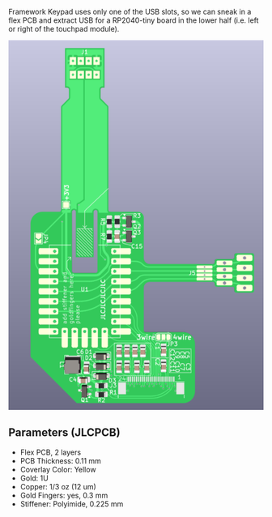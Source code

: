 Framework Keypad uses only one of the USB slots,
so we can sneak in a flex PCB and extract USB for
a RP2040-tiny board in the lower half (i.e. left
or right of the touchpad module).


![Rendered PCB, viewed from bottom side](./PCB-bottom.png)


Parameters (JLCPCB)
----------

- Flex PCB, 2 layers
- PCB Thickness: 0.11 mm
- Coverlay Color: Yellow
- Gold: 1U
- Copper: 1/3 oz (12 um)
- Gold Fingers: yes, 0.3 mm
- Stiffener: Polyimide, 0.225 mm
